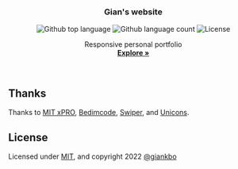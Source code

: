 <h3 align="center">Gian's website</h3>

<p align="center">
  <img alt="Github top language" src="https://img.shields.io/github/languages/top/giankbo/giankbo.github.io?color=blue">

  <img alt="Github language count" src="https://img.shields.io/github/languages/count/giankbo/giankbo.github.io?color=blue">

  <img alt="License" src="https://img.shields.io/github/license/giankbo/giankbo.github.io?color=brightgreen">
</p>

<p align="center" markdown="1">
  Responsive personal portfolio
  <br>
  <a href="https://giankbo.github.io/"><strong>Explore »</strong></a>
  <br>
 </p>

<br>

## Thanks

Thanks to [MIT xPRO](https://xpro.mit.edu), [Bedimcode](https://www.youtube.com/c/Bedimcode?app=desktop), [Swiper](https://swiperjs.com/), and [Unicons](https://iconscout.com/unicons).

## License

Licensed under [MIT](LICENSE.md), and copyright 2022 [@giankbo](https://github.com/giankbo)
